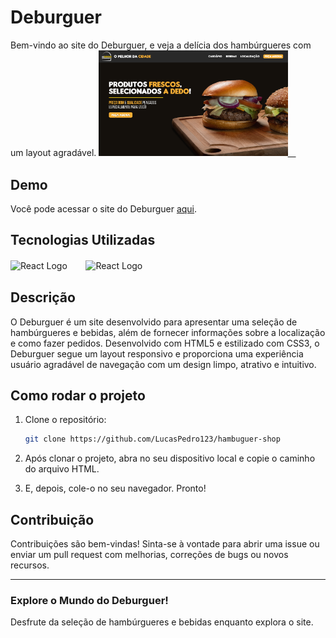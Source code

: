 # Deburguer

Bem-vindo ao site do Deburguer, e veja a delícia dos hambúrgueres com um layout agradável.
<a href="https://www.figma.com/file/VILYmJXwQYNv0ou9IYwxtr/Deburguer?type=design&mode=design&t=wv1FWiotYYPclGeB-0"><img src="src/Imgs/Deburguer-shop.png" alt="React Logo" width="60%">ㅤ</a>
ㅤ
## Demo

Você pode acessar o site do Deburguer [aqui](https://deburguer-shop.netlify.app/).

## Tecnologias Utilizadas

<img src="https://th.bing.com/th/id/R.6c8f0a0e377cfa70efcd35ff52893b17?rik=iqhl8JD0f9LLpA&pid=ImgRaw&r=0" alt="React Logo" width="50">ㅤㅤ
<img src="https://logospng.org/download/css-3/logo-css-3-2048.png" alt="React Logo" width="55">ㅤ

## Descrição

O Deburguer é um site desenvolvido para apresentar uma seleção de hambúrgueres e bebidas, além de fornecer informações sobre a localização e como fazer pedidos. Desenvolvido com HTML5 e estilizado com CSS3, o Deburguer segue um layout responsivo e proporciona uma experiência usuário agradável de navegação com um design limpo, atrativo e intuitivo.

## Como rodar o projeto

1. Clone o repositório:

    ```bash
    git clone https://github.com/LucasPedro123/hambuguer-shop
    ```

2. Após clonar o projeto, abra no seu dispositivo local e copie o caminho do arquivo HTML.

3. E, depois, cole-o no seu navegador. Pronto!

## Contribuição

Contribuições são bem-vindas! Sinta-se à vontade para abrir uma issue ou enviar um pull request com melhorias, correções de bugs ou novos recursos.

---

### Explore o Mundo do Deburguer!

Desfrute da seleção de hambúrgueres e bebidas enquanto explora o site.

